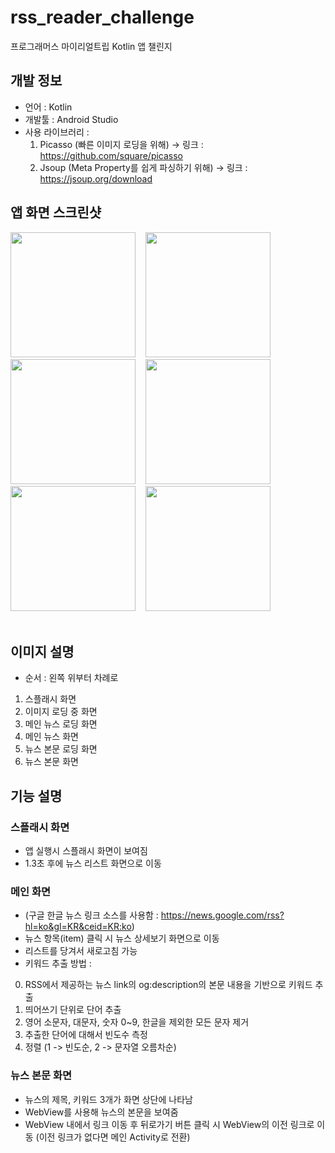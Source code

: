 # rss_reader_challenge
프로그래머스 마이리얼트립 Kotlin 앱 챌린지

## 개발 정보
- 언어 : Kotlin
- 개발툴 : Android Studio
- 사용 라이브러리 : 
  1) Picasso (빠른 이미지 로딩을 위해) -> 링크 : https://github.com/square/picasso 
  2) Jsoup (Meta Property를 쉽게 파싱하기 위해) -> 링크 : https://jsoup.org/download

## 앱 화면 스크린샷
<div>
<img width="200" src="https://user-images.githubusercontent.com/36183001/77622647-fb8ce280-6f81-11ea-9e2d-f81731dafaa0.jpg">
  &nbsp;&nbsp;
<img width="200" src="https://user-images.githubusercontent.com/36183001/77622649-fc257900-6f81-11ea-85aa-d6453537f3e0.jpg">
  &nbsp;&nbsp;
<img width="200" src="https://user-images.githubusercontent.com/36183001/77622637-f891f200-6f81-11ea-9663-4ccd80d11f64.jpg">
  &nbsp;&nbsp;
<img width="200" src="https://user-images.githubusercontent.com/36183001/77622645-faf44c00-6f81-11ea-9291-ffe156989763.jpg">
  &nbsp;&nbsp;
<img width="200" src="https://user-images.githubusercontent.com/36183001/77622429-9afda580-6f81-11ea-897b-a96cdb88880d.jpg">
  &nbsp;&nbsp;
<img width="200" src="https://user-images.githubusercontent.com/36183001/77622617-f2037a80-6f81-11ea-937b-043035ee7580.jpg">
  &nbsp;&nbsp;
</div>
<br>

## 이미지 설명
- 순서 : 왼쪽 위부터 차례로
1) 스플래시 화면
2) 이미지 로딩 중 화면
3) 메인 뉴스 로딩 화면
4) 메인 뉴스 화면
5) 뉴스 본문 로딩 화면
6) 뉴스 본문 화면

## 기능 설명
### 스플래시 화면
- 앱 실행시 스플래시 화면이 보여짐
- 1.3초 후에 뉴스 리스트 화면으로 이동

### 메인 화면
- (구글 한글 뉴스 링크 소스를 사용함 : https://news.google.com/rss?hl=ko&gl=KR&ceid=KR:ko)
- 뉴스 항목(item) 클릭 시 뉴스 상세보기 화면으로 이동
- 리스트를 당겨서 새로고침 가능
- 키워드 추출 방법 :
0) RSS에서 제공하는 뉴스 link의 og:description의 본문 내용을 기반으로 키워드 추출
1) 띄어쓰기 단위로 단어 추출
2) 영어 소문자, 대문자, 숫자 0~9, 한글을 제외한 모든 문자 제거
3) 추출한 단어에 대해서 빈도수 측정
4) 정렬 (1 -> 빈도순, 2 -> 문자열 오름차순)

### 뉴스 본문 화면
- 뉴스의 제목, 키워드 3개가 화면 상단에 나타남
- WebView를 사용해 뉴스의 본문을 보여줌
- WebView 내에서 링크 이동 후 뒤로가기 버튼 클릭 시 WebView의 이전 링크로 이동 (이전 링크가 없다면 메인 Activity로 전환)
